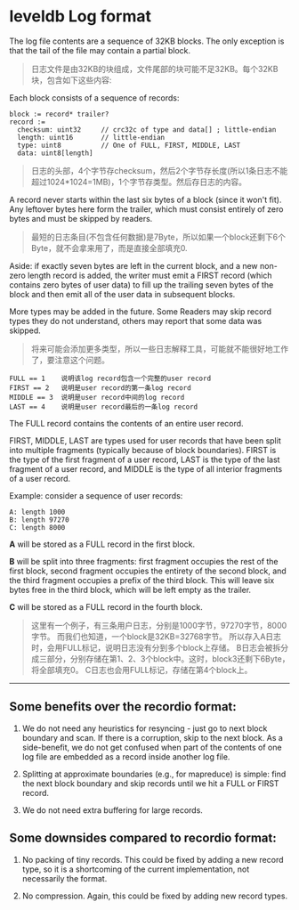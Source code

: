 leveldb Log format
==================
The log file contents are a sequence of 32KB blocks.  The only exception is that
the tail of the file may contain a partial block.

> 日志文件是由32KB的块组成，文件尾部的块可能不足32KB。每个32KB块，包含如下这些内容:

Each block consists of a sequence of records:

    block := record* trailer?
    record :=
      checksum: uint32     // crc32c of type and data[] ; little-endian
      length: uint16       // little-endian
      type: uint8          // One of FULL, FIRST, MIDDLE, LAST
      data: uint8[length]

> 日志的头部，4个字节存checksum，然后2个字节存长度(所以1条日志不能超过1024*1024=1MB)，1个字节存类型。然后存日志的内容。


A record never starts within the last six bytes of a block (since it won't fit).
Any leftover bytes here form the trailer, which must consist entirely of zero
bytes and must be skipped by readers.

> 最短的日志条目(不包含任何数据)是7Byte，所以如果一个block还剩下6个Byte，就不会拿来用了，而是直接全部填充0.

Aside: if exactly seven bytes are left in the current block, and a new non-zero
length record is added, the writer must emit a FIRST record (which contains zero
bytes of user data) to fill up the trailing seven bytes of the block and then
emit all of the user data in subsequent blocks.

More types may be added in the future.  Some Readers may skip record types they
do not understand, others may report that some data was skipped.

> 将来可能会添加更多类型，所以一些日志解释工具，可能就不能很好地工作了，要注意这个问题。

    FULL == 1    说明该log record包含一个完整的user record
    FIRST == 2   说明是user record的第一条log record
    MIDDLE == 3  说明是user record中间的log record
    LAST == 4    说明是user record最后的一条log record

The FULL record contains the contents of an entire user record.

FIRST, MIDDLE, LAST are types used for user records that have been split into
multiple fragments (typically because of block boundaries).  FIRST is the type
of the first fragment of a user record, LAST is the type of the last fragment of
a user record, and MIDDLE is the type of all interior fragments of a user
record.

Example: consider a sequence of user records:

    A: length 1000
    B: length 97270
    C: length 8000

**A** will be stored as a FULL record in the first block.

**B** will be split into three fragments: first fragment occupies the rest of
the first block, second fragment occupies the entirety of the second block, and
the third fragment occupies a prefix of the third block.  This will leave six
bytes free in the third block, which will be left empty as the trailer.

**C** will be stored as a FULL record in the fourth block.

> 这里有一个例子，有三条用户日志，分别是1000字节，97270字节，8000字节。
而我们也知道，一个block是32KB=32768字节。
所以存入A日志时，会用FULL标记，说明日志没有分到多个block上存储。
B日志会被拆分成三部分，分别存储在第1、2、3个block中。这时，block3还剩下6Byte，将全部填充0。
C日志也会用FULL标记，存储在第4个block上。

----

## Some benefits over the recordio format:

1. We do not need any heuristics for resyncing - just go to next block boundary
   and scan.  If there is a corruption, skip to the next block.  As a
   side-benefit, we do not get confused when part of the contents of one log
   file are embedded as a record inside another log file.

2. Splitting at approximate boundaries (e.g., for mapreduce) is simple: find the
   next block boundary and skip records until we hit a FULL or FIRST record.

3. We do not need extra buffering for large records.

## Some downsides compared to recordio format:

1. No packing of tiny records.  This could be fixed by adding a new record type,
   so it is a shortcoming of the current implementation, not necessarily the
   format.

2. No compression.  Again, this could be fixed by adding new record types.
